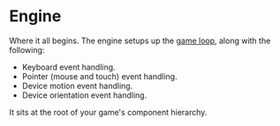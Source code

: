 # Engine

Where it all begins. The engine setups up the [game loop](../guides/game-loop), along with the following:

- Keyboard event handling.
- Pointer (mouse and touch) event handling.
- Device motion event handling.
- Device orientation event handling.

It sits at the root of your game's component hierarchy.